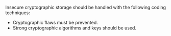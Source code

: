 Insecure cryptographic storage should be handled with the following coding techniques:

- Cryptographic flaws must be prevented.
- Strong cryptographic algorithms and keys should be used.

